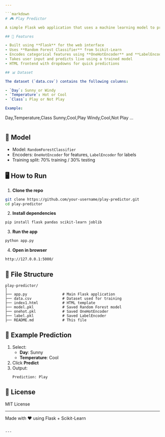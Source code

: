 ```yaml
---

```markdown
# 🎮 Play Predictor

A simple Flask web application that uses a machine learning model to predict whether to **Play** or **Not Play** based on weather conditions like **Day** and **Temperature**.

## 🚀 Features

- Built using **Flask** for the web interface
- Uses **Random Forest Classifier** from Scikit-Learn
- Encodes categorical features using **OneHotEncoder** and **LabelEncoder**
- Takes user input and predicts live using a trained model
- HTML frontend with dropdowns for quick predictions

## 📊 Dataset

The dataset (`data.csv`) contains the following columns:

- `Day`: Sunny or Windy
- `Temperature`: Hot or Cool
- `Class`: Play or Not Play

Example:

```
Day,Temperature,Class
Sunny,Cool,Play
Windy,Cool,Not Play
...
```

```

## 🧠 Model

- Model: `RandomForestClassifier`
- Encoders: `OneHotEncoder` for features, `LabelEncoder` for labels
- Training split: 70% training / 30% testing

## 🖥️ How to Run

1. **Clone the repo**
```bash
git clone https://github.com/your-username/play-predictor.git
cd play-predictor
```

2. **Install dependencies**
```bash
pip install flask pandas scikit-learn joblib
```

3. **Run the app**
```bash
python app.py
```

4. **Open in browser**
```
http://127.0.0.1:5000/
```

## 📁 File Structure

```
play-predictor/
│
├── app.py                # Main Flask application
├── data.csv              # Dataset used for training
├── index1.html           # HTML template
├── model.pkl             # Saved Random Forest model
├── onehot.pkl            # Saved OneHotEncoder
├── label.pkl             # Saved LabelEncoder
├── README.md             # This file
```

## 🧪 Example Prediction

1. Select:
   - **Day**: Sunny
   - **Temperature**: Cool
2. Click **Predict**
3. Output:
   ```
   Prediction: Play
   ```

## 📜 License

MIT License

---

Made with ❤️ using Flask + Scikit-Learn
```

---
